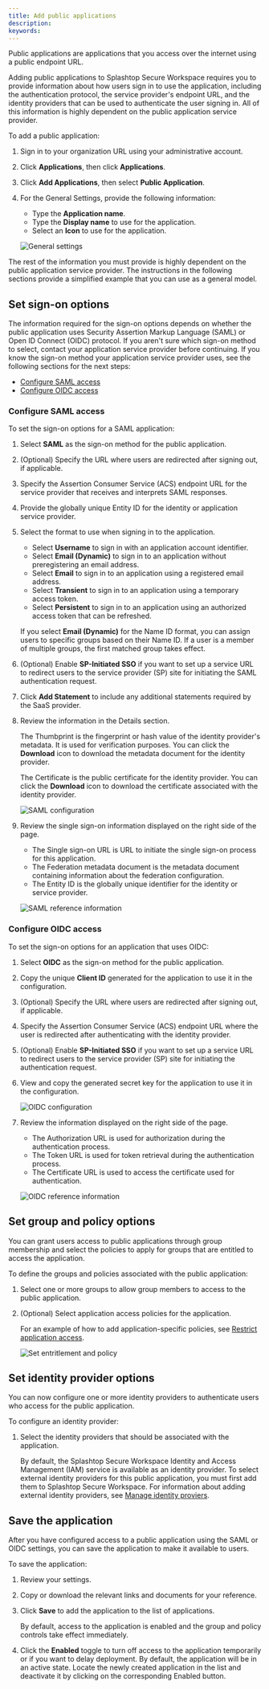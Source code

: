```yaml
---
title: Add public applications
description:
keywords:
---
```


Public applications are applications that you access over the internet using a public endpoint URL.

Adding public applications to Splashtop Secure Workspace requires you to provide information about how users sign in to use the application, including the authentication protocol, the service provider's endpoint URL, and the identity providers that can be used to authenticate the user signing in. All of this information is highly dependent on the public application service provider.

To add a public application:

1. Sign in to your organization URL using your administrative account.

2. Click **Applications**, then click **Applications**.

3. Click **Add Applications**, then select **Public Application**. 

4. For the General Settings, provide the following information:
   * Type the **Application name**.
   * Type the **Display name** to use for the application.
   * Select an **Icon** to use for the application.

   ![General settings](../images/general-settings-public-app.png)
   
The rest of the information you must provide is highly dependent on the public application service provider. The instructions in the following sections provide a simplified example that you can use as a general model.

## Set sign-on options

The information required for the sign-on options depends on whether the public application uses Security Assertion Markup Language (SAML) or Open ID Connect (OIDC) protocol.
If you aren't sure which sign-on method to select, contact your application service provider before continuing.
If you know the sign-on method your application service provider uses, see the following sections for the next steps:

* [Configure SAML access](#configure-saml-access)
* [Configure OIDC access](#configure-oidc-access)

### Configure SAML access 

To set the sign-on options for a SAML application:

1. Select **SAML** as the sign-on method for the public application.

1. (Optional) Specify the URL where users are redirected after signing out, if applicable.

1. Specify the Assertion Consumer Service (ACS) endpoint URL for the service provider that receives and interprets SAML responses.

1. Provide the globally unique Entity ID for the identity or application service provider.

1. Select the format to use when signing in to the application.
    
    * Select **Username** to sign in with an application account identifier.
    * Select **Email (Dynamic)** to sign in to an application without preregistering an email address.
    * Select **Email** to sign in to an application using a registered email address.
    * Select **Transient** to sign in to an application using a temporary access token.
    * Select **Persistent** to sign in to an application using an authorized access token that can be refreshed.

    If you select **Email (Dynamic)** for the Name ID format, you can assign users to specific groups based on their Name ID. If a user is a member of multiple groups, the first matched group takes effect.

1. (Optional) Enable **SP-Initiated SSO** if you want to set up a service URL to redirect users to the service provider (SP) site for initiating the SAML authentication request.

1. Click **Add Statement**  to include any additional statements required by the SaaS provider.

1. Review the information in the Details section.
    
    The Thumbprint is the fingerprint or hash value of the identity provider's metadata. It is used for verification purposes. You can click the **Download** icon to download the metadata document for the identity provider.
    
    The Certificate is the public certificate for the identity provider. You can click the **Download** icon to download the certificate associated with the identity provider.

    ![SAML configuration](../images/saml-sign-on-options.png)

1. Review the single sign-on information displayed on the right side of the page.
    
    * The Single sign-on URL is URL to initiate the single sign-on process for this application.
    * The Federation metadata document is the metadata document containing information about the federation configuration.
    * The Entity ID is the globally unique identifier for the identity or service provider.
    
    ![SAML reference information](../images/sign-on-reference.png)

### Configure OIDC access 

To set the sign-on options for an application that uses OIDC:

1. Select **OIDC** as the sign-on method for the public application.

1. Copy the unique **Client ID** generated for the application to use it in the configuration.

1. (Optional) Specify the URL where users are redirected after signing out, if applicable.

1. Specify the Assertion Consumer Service (ACS) endpoint URL where the user is redirected after authenticating with the identity provider.

1. (Optional) Enable **SP-Initiated SSO** if you want to set up a service URL to redirect users to the service provider (SP) site for initiating the authentication request.

1. View and copy the generated secret key for the application to use it in the configuration.
    
    ![OIDC configuration](../images/sign-in-OIDC.png)

1. Review the information displayed on the right side of the page.

    * The Authorization URL is used for authorization during the authentication process.
    * The Token URL is used for token retrieval during the authentication process.
    * The Certificate URL is used to access the certificate used for authentication.

    ![OIDC reference information](../images/token-cert.png)

## Set group and policy options

You can grant users access to public applications through group membership and select the policies to apply for groups that are entitled to access the application.

To define the groups and policies associated with the public application:

1. Select one or more groups to allow group members to access to the public application.

1. (Optional) Select application access policies for the application.
    
    For an example of how to add application-specific policies, see [Restrict application access](../evaluation/restrict-application-access.md).

    ![Set entritlement and policy](../images/group-policy-public-app.png)

## Set identity provider options

You can now configure one or more identity providers to authenticate users who access for the public application.

To configure an identity provider:

1. Select the identity providers that should be associated with the application.
    
    By default, the Splashtop Secure Workspace Identity and Access Management (IAM) service is available as an identity provider. 
    To select external identity providers for this public application, you must first add them to Splashtop Secure Workspace.
    For information about adding external identity providers, see [Manage identity proviers]().

## Save the application

After you have configured access to a public application using the SAML or OIDC settings, you can save the application to make it available to users.

To save the application:

1. Review your settings.

1. Copy or download the relevant links and documents for your reference.

1. Click **Save** to add the application to the list of applications.
    
    By default, access to the application is enabled and the group and policy controls take effect immediately. 
    
1. Click the **Enabled** toggle to turn off access to the application temporarily or if you want to delay deployment.
By default, the application will be in an active state. Locate the newly created application in the list and deactivate it by clicking on the corresponding Enabled button.
